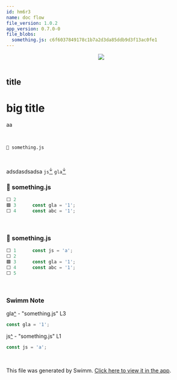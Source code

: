 ```yaml
---
id: hm6r3
name: doc flow
file_version: 1.0.2
app_version: 0.7.0-0
file_blobs:
  something.js: c6f6037849178c1b7a2d3da85ddb9d3f13ac0fe1
---
```


<div align="center"><img src="https://firebasestorage.googleapis.com/v0/b/swimm-dev-content/o/repositories%2FZ2l0aHViJTNBJTNBdGVzdHJlcG8lM0ElM0FZb3NzaVNhYWRp%2Fd95f176a-5185-40e7-bc7f-c6d178305365.png?alt=media&token=81ae8be6-c3a0-4e45-acc0-9cb7e8ae8b39" style="width:'50%'"/></div>

<br/>

## title

# big title

aa

<br/>

`📄 something.js`

<br/>

adsdasdsadsa `js`[<sup id="EUtBL">↓</sup>](#f-EUtBL) `gla`[<sup id="Z2axItK">↓</sup>](#f-Z2axItK)
<!-- NOTE-swimm-snippet: the lines below link your snippet to Swimm -->
### 📄 something.js
```javascript
⬜ 2      
🟩 3      const gla = '1';
⬜ 4      const abc = '1';
```

<br/>

<!-- NOTE-swimm-snippet: the lines below link your snippet to Swimm -->
### 📄 something.js
```javascript
⬜ 1      const js = 'a';
⬜ 2      
🟩 3      const gla = '1';
⬜ 4      const abc = '1';
⬜ 5      
```

<br/>

<!-- THIS IS AN AUTOGENERATED SECTION. DO NOT EDIT THIS SECTION DIRECTLY -->
### Swimm Note

<span id="f-Z2axItK">gla</span>[^](#Z2axItK) - "something.js" L3
```javascript
const gla = '1';
```

<span id="f-EUtBL">js</span>[^](#EUtBL) - "something.js" L1
```javascript
const js = 'a';
```

<br/>

This file was generated by Swimm. [Click here to view it in the app](https://swimm-web-app.web.app/repos/Z2l0aHViJTNBJTNBdGVzdHJlcG8lM0ElM0FZb3NzaVNhYWRp/docs/hm6r3).